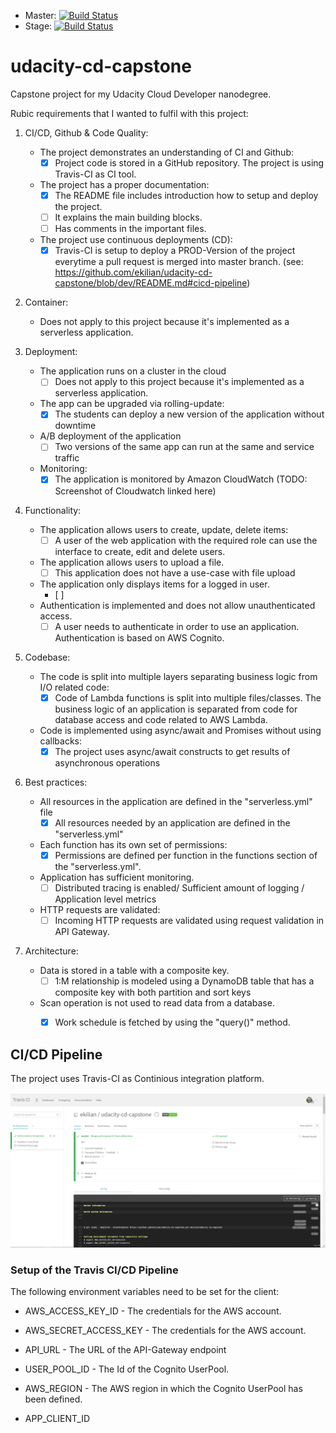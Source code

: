 - Master: [![Build Status](https://travis-ci.org/ekilian/udacity-cd-capstone.svg?branch=master)](https://travis-ci.org/ekilian/udacity-cd-capstone) 
- Stage: [![Build Status](https://travis-ci.org/ekilian/udacity-cd-capstone.svg?branch=stage)](https://travis-ci.org/ekilian/udacity-cd-capstone)


# udacity-cd-capstone

Capstone project for my Udacity Cloud Developer nanodegree.

Rubic requirements that I wanted to fulfil with this project:

1. CI/CD, Github & Code Quality:
   - The project demonstrates an understanding of CI and Github:
     - [x] Project code is stored in a GitHub repository. The project is using Travis-CI as CI tool.
   - The project has a proper documentation:
     - [x] The README file includes introduction how to setup and deploy the project.
     - [ ] It explains the main building blocks.
     - [ ] Has comments in the important files.
   - The project use continuous deployments (CD):
     - [x] Travis-CI is setup to deploy a PROD-Version of the project everytime a pull request is merged into master branch.
        (see: https://github.com/ekilian/udacity-cd-capstone/blob/dev/README.md#cicd-pipeline)

2. Container:
   - Does not apply to this project because it's implemented as a serverless application.

3. Deployment:
   - The application runs on a cluster in the cloud
     - [ ] Does not apply to this project because it's implemented as a serverless application.
   - The app can be upgraded via rolling-update:
     - [x] The students can deploy a new version of the application without downtime
   - A/B deployment of the application
     - [ ] Two versions of the same app can run at the same and service traffic
   - Monitoring:
     - [x] The application is monitored by Amazon CloudWatch (TODO: Screenshot of Cloudwatch linked here)

4. Functionality:
   - The application allows users to create, update, delete items:
     - [ ] A user of the web application with the required role can use the interface to create, edit and delete users.
   - The application allows users to upload a file.
     - [ ] This application does not have a use-case with file upload
   - The application only displays items for a logged in user.
     - [ ]
   - Authentication is implemented and does not allow unauthenticated access.
     - [ ] A user needs to authenticate in order to use an application. Authentication is based on AWS Cognito.

5. Codebase:
   - The code is split into multiple layers separating business logic from I/O related code:
     - [x] Code of Lambda functions is split into multiple files/classes. The business logic of an application is separated from code for database access and code related to AWS Lambda.
   - Code is implemented using async/await and Promises without using callbacks:
     - [x] The project uses async/await constructs to get results of asynchronous operations

6. Best practices:
   - All resources in the application are defined in the "serverless.yml" file
     - [x] All resources needed by an application are defined in the "serverless.yml"
   - Each function has its own set of permissions:
     - [x] Permissions are defined per function in the functions section of the "serverless.yml".
   - Application has sufficient monitoring.
     - [ ] Distributed tracing is enabled/ Sufficient amount of logging / Application level metrics
   - HTTP requests are validated:
     - [ ] Incoming HTTP requests are validated using request validation in API Gateway.

7. Architecture:
   - Data is stored in a table with a composite key.
     - [ ] 1:M relationship is modeled using a DynamoDB table that has a composite key with both partition and sort keys
   - Scan operation is not used to read data from a database.
     - [x] Work schedule is fetched by using the "query()" method.





## CI/CD Pipeline

The project uses Travis-CI as Continious integration platform.

![Alt text](screenshots/travisci.png?raw=true "Travis CI Build")

### Setup of the Travis CI/CD Pipeline

The following environment variables need to be set for the client:

  * AWS_ACCESS_KEY_ID - The credentials for the AWS account.
  * AWS_SECRET_ACCESS_KEY - The credentials for the AWS account.

  * API_URL - The URL of the API-Gateway endpoint
  * USER_POOL_ID - The Id of the Cognito UserPool.
  * AWS_REGION - The AWS region in which the Cognito UserPool has been defined.
  * APP_CLIENT_ID
